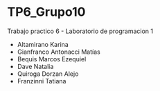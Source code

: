 # TP6_Grupo10
Trabajo practico 6 - Laboratorio de programacion 1

 * Altamirano Karina
 * Gianfranco Antonacci Matías
 * Bequis Marcos Ezequiel
 * Dave  Natalia
 * Quiroga Dorzan Alejo
 * Franzinni Tatiana
